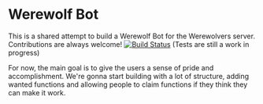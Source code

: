 # Werewolf Bot
This is a shared attempt to build a Werewolf Bot for the Werewolvers server. Contributions are always welcome!
[![Build Status](https://travis-ci.org/werewolves-devs/Werewolf_Bot.svg?branch=master)](https://travis-ci.org/werewolves-devs/Werewolf_Bot) (Tests are still a work in progress)

For now, the main goal is to give the users a sense of pride and accomplishment. We're gonna start building with a lot of structure, adding wanted functions and allowing people to claim functions if they think they can make it work.

